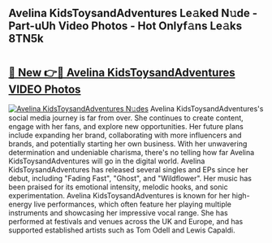 ## Avelina KidsToysandAdventures Le𝚊ked N𝚞de - Part-uUh Video Photos - Hot Onlyf𝚊ns Le𝚊ks 8TN5k

# <h2><a href="http://ab83122.deff.icu/?id=Avelina+KidsToysandAdventures">🔗 New 👉🔴 Avelina KidsToysandAdventures VIDEO Photos</a></h2>

[![Avelina KidsToysandAdventures N𝚞des](https://i.imgur.com/rIISA9y.gif)](http://ab83122.deff.icu/?id=Avelina+KidsToysandAdventures)
Avelina KidsToysandAdventures's social media journey is far from over. She continues to create content, engage with her fans, and explore new opportunities. Her future plans include expanding her brand, collaborating with more influencers and brands, and potentially starting her own business. With her unwavering determination and undeniable charisma, there's no telling how far Avelina KidsToysandAdventures will go in the digital world. Avelina KidsToysandAdventures has released several singles and EPs since her debut, including "Fading Fast", "Ghost", and "Wildflower". Her music has been praised for its emotional intensity, melodic hooks, and sonic experimentation. Avelina KidsToysandAdventures is known for her high-energy live performances, which often feature her playing multiple instruments and showcasing her impressive vocal range. She has performed at festivals and venues across the UK and Europe, and has supported established artists such as Tom Odell and Lewis Capaldi.
